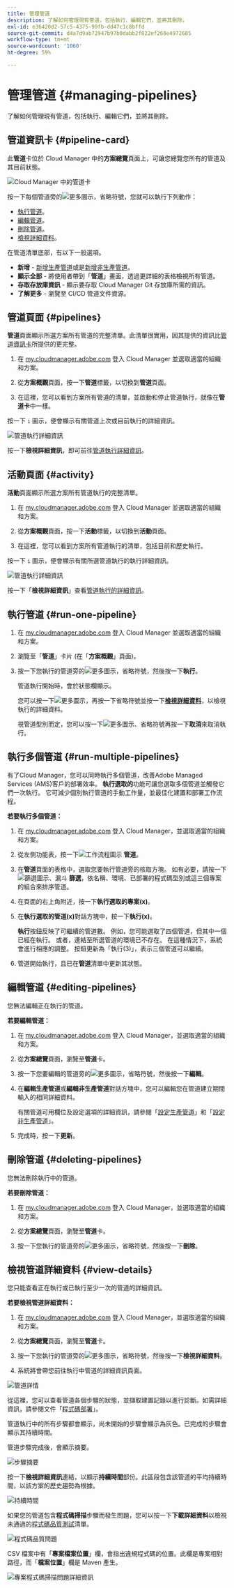 ```yaml
---
title: 管理管道
description: 了解如何管理現有管道，包括執行、編輯它們，並將其刪除。
exl-id: e36420d2-57c5-4375-99fb-dd47c1c8bffd
source-git-commit: d4a7d9ab72947b97b0dabb2f822ef268e4972685
workflow-type: tm+mt
source-wordcount: '1060'
ht-degree: 59%

---
```



# 管理管道 {#managing-pipelines}

了解如何管理現有管道，包括執行、編輯它們，並將其刪除。

## 管道資訊卡 {#pipeline-card}

此&#x200B;**管道**&#x200B;卡位於 Cloud Manager 中的&#x200B;**方案總覽**&#x200B;頁面上，可讓您總覽您所有的管道及其目前狀態。

![Cloud Manager 中的管道卡](/help/assets/configure-pipelines/pipelines-card.png)

按一下每個管道旁的![更多圖示，省略符號](https://spectrum.adobe.com/static/icons/workflow_18/Smock_More_18_N.svg)，您就可以執行下列動作：

* [執行管道](#running-pipelines)。
* [編輯管道](#editing-pipelines)。
* [刪除管道](#deleting-pipelines)。
* [檢視詳細資料](#view-details)。

在管道清單底部，有以下一般選項。

* **新增** - [新增生產管道](/help/using/production-pipelines.md)或是[新增非生產管道](/help/using/non-production-pipelines.md)。
* **顯示全部** - 將使用者帶到「**管道**」畫面，透過更詳細的表格檢視所有管道。
* **存取存放庫資訊** - 顯示要存取 Cloud Manager Git 存放庫所需的資訊。
* **了解更多** - 瀏覽至 CI/CD 管道文件資源。

## 管道頁面 {#pipelines}

**管道**&#x200B;頁面顯示所選方案所有管道的完整清單。此清單很實用，因其提供的資訊比[管道資訊卡](#pipeline-card)所提供的更完整。

1. 在 [my.cloudmanager.adobe.com](https://my.cloudmanager.adobe.com/) 登入 Cloud Manager 並選取適當的組織和方案。

1. 從&#x200B;**方案概觀**&#x200B;頁面，按一下&#x200B;**管道**&#x200B;標籤，以切換到&#x200B;**管道**&#x200B;頁面。

1. 在這裡，您可以看到方案所有管道的清單，並啟動和停止管道執行，就像在&#x200B;**管道卡**&#x200B;中一樣。

按一下 `i` 圖示，便會顯示有關管道上次或目前執行的詳細資訊。

![管道執行詳細資訊](/help/assets/configure-pipelines/pipeline-status.png)

按一下&#x200B;**檢視詳細資訊**，即可前往[管道執行詳細資訊](#view-details)。

## 活動頁面 {#activity}

**活動**&#x200B;頁面顯示所選方案所有管道執行的完整清單。

1. 在 [my.cloudmanager.adobe.com](https://my.cloudmanager.adobe.com/) 登入 Cloud Manager 並選取適當的組織和方案。

1. 從&#x200B;**方案概觀**&#x200B;頁面，按一下&#x200B;**活動**&#x200B;標籤，以切換到&#x200B;**活動**&#x200B;頁面。

1. 在這裡，您可以看到方案所有管道執行的清單，包括目前和歷史執行。

按一下 `i` 圖示，便會顯示有關所選管道執行的執行詳細資訊。

![管道執行詳細資訊](/help/assets/configure-pipelines/pipeline-activity.png)

按一下「**檢視詳細資訊**」查看[管道執行的詳細資訊](#view-details)。

## 執行管道 {#run-one-pipeline}

1. 在 [my.cloudmanager.adobe.com](https://my.cloudmanager.adobe.com/) 登入 Cloud Manager 並選取適當的組織和方案。
1. 瀏覽至「**管道**」卡片 (在「**方案概觀**」頁面)。
1. 按一下您執行的管道旁的![更多圖示，省略符號](https://spectrum.adobe.com/static/icons/workflow_18/Smock_More_18_N.svg)，然後按一下&#x200B;**執行**。

   管道執行開始時，會於狀態欄顯示。

   您可以按一下![更多圖示，再按一下省略符號](https://spectrum.adobe.com/static/icons/workflow_18/Smock_More_18_N.svg)並按一下&#x200B;**[檢視詳細資料](#view-details)**，以檢視執行的詳細資料。

   視管道型別而定，您可以按一下![更多圖示、省略符號](https://spectrum.adobe.com/static/icons/workflow_18/Smock_More_18_N.svg)再按一下&#x200B;**取消**&#x200B;來取消執行。

## 執行多個管道 {#run-multiple-pipelines}

有了Cloud Manager，您可以同時執行多個管道，改善Adobe Managed Services (AMS)客戶的部署效率。 **執行選取的**&#x200B;功能可讓您選取多個管道並觸發它們一次執行。 它可減少個別執行管道的手動工作量，並最佳化建置和部署工作流程。

**若要執行多個管道：**

1. 在 [my.cloudmanager.adobe.com](https://my.cloudmanager.adobe.com/) 登入 Cloud Manager，並選取適當的組織和方案。
1. 從左側功能表，按一下![工作流程圖示](https://spectrum.adobe.com/static/icons/workflow_18/Smock_Workflow_18_N.svg) **管道**。
1. 在&#x200B;**管道**&#x200B;頁面的表格中，選取您要執行管道旁的核取方塊。
如有必要，請按一下![篩選圖示、漏斗](https://spectrum.adobe.com/static/icons/workflow_18/Smock_Filter_18_N.svg) **篩選**，依名稱、環境、已部署的程式碼型別或這三個專案的組合來排序管道。
1. 在頁面的右上角附近，按一下&#x200B;**執行選取的專案(x)**。
1. 在&#x200B;**執行選取的管道(x)**&#x200B;對話方塊中，按一下&#x200B;**執行(x)**。

   **執行**&#x200B;按鈕反映了可繼續的管道數。 例如，您可能選取了四個管道，但其中一個已經在執行。 或者，連結至所選管道的環境已不存在。 在這種情況下，系統會進行相應的調整。 按鈕更新為「執行(3)」，表示三個管道可以繼續。

1. 管道開始執行，且已在&#x200B;**管道**&#x200B;清單中更新其狀態。

## 編輯管道 {#editing-pipelines}

您無法編輯正在執行的管道。

**若要編輯管道：**

1. 在 [my.cloudmanager.adobe.com](https://my.cloudmanager.adobe.com/) 登入 Cloud Manager，並選取適當的組織和方案。

1. 從&#x200B;**方案總覽**&#x200B;頁面，瀏覽至&#x200B;**管道**&#x200B;卡。

1. 按一下您要編輯的管道旁的![更多圖示，省略符號](https://spectrum.adobe.com/static/icons/workflow_18/Smock_More_18_N.svg)，然後按一下&#x200B;**編輯**。

1. 在&#x200B;**編輯生產管道**&#x200B;或&#x200B;**編輯非生產管道**&#x200B;對話方塊中，您可以編輯您在管道建立期間輸入的相同詳細資料。

   有關管道可用欄位及設定選項的詳細資訊，請參閱「[設定生產管道](/help/using/production-pipelines.md)」和「[設定非生產管道](/help/using/non-production-pipelines.md)」。

1. 完成時，按一下&#x200B;**更新**。

## 刪除管道 {#deleting-pipelines}

您無法刪除執行中的管道。

**若要刪除管道：**

1. 在 [my.cloudmanager.adobe.com](https://my.cloudmanager.adobe.com/) 登入 Cloud Manager，並選取適當的組織和方案。

1. 從&#x200B;**方案總覽**&#x200B;頁面，瀏覽至&#x200B;**管道**&#x200B;卡。

1. 按一下您執行的管道旁的![更多圖示，省略符號](https://spectrum.adobe.com/static/icons/workflow_18/Smock_More_18_N.svg)，然後按一下&#x200B;**刪除**。


## 檢視管道詳細資料 {#view-details}

您只能查看正在執行或已執行至少一次的管道的詳細資訊。

**若要檢視管道詳細資料：**

1. 在 [my.cloudmanager.adobe.com](https://my.cloudmanager.adobe.com/) 登入 Cloud Manager，並選取適當的組織和方案。

1. 從&#x200B;**方案總覽**&#x200B;頁面，瀏覽至&#x200B;**管道**&#x200B;卡。

1. 按一下您執行的管道旁的![更多圖示，省略符號](https://spectrum.adobe.com/static/icons/workflow_18/Smock_More_18_N.svg)，然後按一下&#x200B;**檢視詳細資料**。

1. 系統將會帶您前往執行中管道的詳細資訊頁面。

![管道詳情](/help/assets/configure-pipelines/pipeline-running-details.png)

從這裡，您可以查看管道各個步驟的狀態，並擷取建置記錄以進行診斷。如需詳細資訊，請參閱文件「[程式碼部署](/help/using/code-deployment.md)」。

管道執行中的所有步驟都會顯示，尚未開始的步驟會顯示為灰色。已完成的步驟會顯示其持續時間。

管道步驟完成後，會顯示摘要。

![步驟摘要](/help/assets/configure-pipelines/pipeline-step.png)

按一下&#x200B;**檢視詳細資訊**&#x200B;連結，以顯示&#x200B;**持續時間**&#x200B;部份。此區段包含該管道的平均持續時間，以該方案的歷史趨勢為根據。

![持續時間](/help/assets/configure-pipelines/duration.png)

如果您的管道包含&#x200B;**程式碼掃描**&#x200B;步驟而發生問題，您可以按一下&#x200B;**下載詳細資料**&#x200B;以檢視未通過的[程式碼品質測試](/help/using/code-quality-testing.md)清單。

![程式碼品質問題](assets/managing-pipelines-code-quality-issues.png)

CSV 檔案中有「**專案檔案位置**」欄，會指出違規程式碼的位置。此欄是專案相對路徑，而「**檔案位置**」欄是 Maven 產生。

![專案程式碼掃描問題詳細資訊](assets/managing-pipelines-code-quality-details.png)
